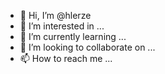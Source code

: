 - 👋 Hi, I’m @hlerze
- 👀 I’m interested in ...
- 🌱 I’m currently learning ...
- 💞️ I’m looking to collaborate on ...
- 📫 How to reach me ...

<!---
hlerze/hlerze is a ✨ special ✨ repository because its `README.md` (this file) appears on your GitHub profile.
You can click the Preview link to take a look at your changes.
--->
